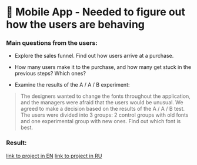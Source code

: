 # 🍔 Mobile App - Needed to figure out how the users are behaving

### Main questions from the users:

- Explore the sales funnel. Find out how users arrive at a purchase. 
- How many users make it to the purchase, and how many get stuck in the previous steps? Which ones?

- Examine the results of the A / A / B experiment: 
> The designers wanted to change the fonts throughout the application, and the managers were afraid that the users would be unusual. We agreed to make a decision based on the results of the A / A / B test. The users were divided into 3 groups: 2 control groups with old fonts and one experimental group with new ones. Find out which font is best.

### Result:

[link to project in EN](https://nbviewer.jupyter.org/github/MakarovMcom/Yandex.Practicum/blob/main/9.%20Mobile%20App%20Project/Mobile_App_Project_EN.ipynb)
[link to project in RU](https://nbviewer.jupyter.org/github/MakarovMcom/Yandex.Practicum/blob/main/9.%20Mobile%20App%20Project/Mobile_App_Project_RU.ipynb)
